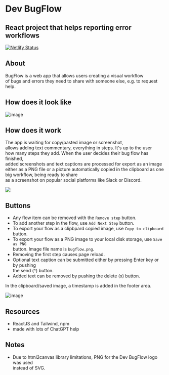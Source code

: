 # Dev BugFlow
## React project that helps reporting error workflows
[![Netlify Status](https://api.netlify.com/api/v1/badges/86126b0e-1640-4c04-8f99-21411656cab2/deploy-status)](https://app.netlify.com/sites/devbugflow/deploys)

## About
BugFlow is a web app that allows users creating a visual workflow  
of bugs and errors they need to share with someone else, e.g. to request help.  

## How does it look like
![image](https://github.com/kodosa7/bug-flow/assets/57393100/b71dd8da-78b0-41cc-a588-2d66e2663371)

## How does it work
The app is waiting for copy/pasted image or screenshot,  
allows adding text commentary, everything in steps. It's up to the user  
how many steps they add. When the user decides their bug flow has finished,  
added screenshots and text captions are processed for export as an image either as a PNG file or
a picture automatically copied in the clipboard as one big workflow, being ready to share  
as a screenshot on popular social platforms like Slack or Discord.

![](https://media.giphy.com/media/v1.Y2lkPTc5MGI3NjExYzIzOGFkZmE2MmRlZjU0MmIwZTZhZGRkMDdlNjMyMWFlODQxYWM5ZSZlcD12MV9pbnRlcm5hbF9naWZzX2dpZklkJmN0PWc/FsE3RvffRAiDKowCvu/giphy.gif)

## Buttons
- Any flow item can be removed with the ``Remove step`` button.
- To add another step in the flow, use ``Add Next Step`` button.
- To export your flow as a clipbpard copied image, use ``Copy to clipboard`` button.
- To export your flow as a PNG image to your local disk storage, use ``Save as PNG``  
  button. Image file name is ``bugflow.png``.
- Removing the first step causes page reload.
- Optional text caption can be submitted either by pressing Enter key or by pushing  
  the send (^) button.
- Added text can be removed by pushing the delete (x) button.

In the clipboard/saved image, a timestamp is added in the footer area.

![image](https://github.com/kodosa7/bug-flow/assets/57393100/1741f73d-3ccf-4ef0-81aa-a13f031f793f)

## Resources
- ReactJS and Tailwind, npm
- made with lots of ChatGPT help

## Notes
- Due to html2canvas library limitations, PNG for the Dev BugFlow logo was used  
instead of SVG.
